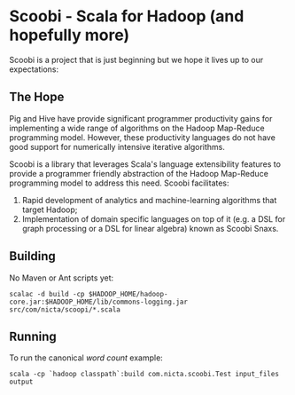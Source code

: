 Scoobi - Scala for Hadoop (and hopefully more)
==============================================

Scoobi is a project that is just beginning but we hope it lives up to our
expectations:

The Hope
--------

Pig and Hive have provide significant programmer productivity gains for
implementing a wide range of algorithms on the Hadoop Map-Reduce
programming model. However, these productivity languages do not have good
support for numerically intensive iterative algorithms.

Scoobi is a library that leverages Scala's language extensibility features
to provide a programmer friendly abstraction of the Hadoop Map-Reduce
programming model to address this need. Scoobi facilitates:

1. Rapid development of analytics and machine-learning algorithms that target Hadoop;
2. Implementation of domain specific languages on top of it (e.g. a DSL for graph
processing or a DSL for linear algebra) known as Scoobi Snaxs.

Building
--------

No Maven or Ant scripts yet:

    scalac -d build -cp $HADOOP_HOME/hadoop-core.jar:$HADOOP_HOME/lib/commons-logging.jar src/com/nicta/scoopi/*.scala

Running
-------

To run the canonical *word count* example:

    scala -cp `hadoop classpath`:build com.nicta.scoobi.Test input_files output
